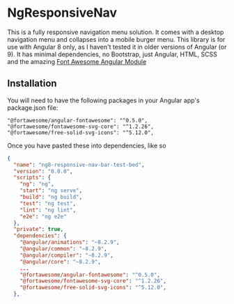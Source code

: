 # NgResponsiveNav

This is a fully responsive navigation menu solution. It comes with a desktop navigation menu and collapses into a mobile burger menu.
This library is for use with Angular 8 only, as I haven't tested it in older versions of Angular (or 9). It has minimal dependencies, no Bootstrap, just Angular, HTML, SCSS and the amazing
[Font Awesome Angular Module](https://www.npmjs.com/package/@fortawesome/angular-fontawesome)

## Installation

You will need to have the following packages in your Angular app's package.json file: 

``` 
"@fortawesome/angular-fontawesome": "^0.5.0",
"@fortawesome/fontawesome-svg-core": "^1.2.26",
"@fortawesome/free-solid-svg-icons": "^5.12.0",
```

Once you have pasted these into dependencies, like so

```JSON
{
  "name": "ng8-responsive-nav-bar-test-bed",
  "version": "0.0.0",
  "scripts": {
    "ng": "ng",
    "start": "ng serve",
    "build": "ng build",
    "test": "ng test",
    "lint": "ng lint",
    "e2e": "ng e2e"
  },
  "private": true,
  "dependencies": {
    "@angular/animations": "~8.2.9",
    "@angular/common": "~8.2.9",
    "@angular/compiler": "~8.2.9",
    "@angular/core": "~8.2.9",
    ...
    "@fortawesome/angular-fontawesome": "^0.5.0",
    "@fortawesome/fontawesome-svg-core": "^1.2.26",
    "@fortawesome/free-solid-svg-icons": "^5.12.0",
  },
  ...,
}
```
run ```npm i``` to install the depenedencies.

Use NPM to install this navigation menu package

```npm i ng-responsive-nav```

## How To Use
The navigation menu comes with a configuration object that is then used to style and populate the menu with route paths. 

```TypeScript
export abstract class NavConfig {
      public readonly navColourConfig?: NavBrandConfig;
      public readonly navigationMenuRoutes?: Array<NavigationMenuRoute>;
      public readonly navigationHomeRoute: NavigationMenuRoute;
}
```

The object is simple enough. For now the navigation menu can only accept parent routes as it's still a work in progress. 
To use the navigation Module, you must declare it in app.module (or your shared module) like so: 

```TypeScript

import { NavConfig, NgResponsiveNavModule } from 'ng-responsive-nav';

const navigationConfig: NavConfig =  {
  navColourConfig: {
    primary: '#1976D2',
    secondary: '#ffffff',
    brandImageUrl: 'https://placehold.it/300x300'
  },
  navigationHomeRoute: {
    routeName: 'home',
    routePath: ''
  },
  navigationMenuRoutes: [
    {
      routePath: './blog/catalogue',
      routeName: 'Blog'
    },
    {
      routePath: '',
      routeName: 'Showcase'
    }
  ]
};

@NgModule({
  imports: [NgResponsiveNavModule.forRoot(navigationConfig),],
  exports: [NgResponsiveNavModule]
})

export class SharedModule {}

```

Then on your component, simply declare it like any other ngModule: 

```html
<ng-responsive-nav></ng-responsive-nav>
<router-outlet></router-outlet>
```

I use it on top of my apps main router outlet, but it can be declared anywhere. 

Another useful feature this library provides is an Injection token for the browser window. It provides a safe way of 
interacting with the browser window read more [here](https://brianflove.com/2018/01/11/angular-window-provider/). 

You can use the token like so: 

```TypeScript

import { WINDOW } from 'ng-responsive-nav';

@Component(...)
export class DemoClass implements OnInit {
    
    private _window: Window;
    
    constructor(@Inject(WINDOW) window: Window) {
        this._window = window;
    }

    public ngOnInit(): void {
        /** Add an event listener*/
        this._window.addEventListneer('orientationchange', () => ...)
    }
}
```

### Demo: 

You can see a live version of this working over at [my blog](https://marcfreemandev.web.app/home)

### Future Plans

There's still a lot of things I'd like to do with this library

1. Using the RouterModule rather than custom routes in forRoot. 
2. Custom SVGs to completely remove dependencies from the library.
3. Deeper customisation, using content transclusion.
4. Unit and E2E tests, I want 100% coverage.

### Bugs 
You can report any bugs over at the [GitHub Repository](https://github.com/Dudecor3/ng-responsive-nav) and I'll get on them right away.
